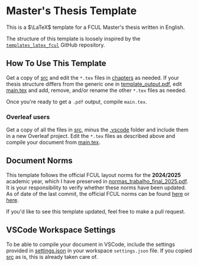 # Master's Thesis Template

This is a $\LaTeX$ template for a FCUL Master's thesis written in English.

The structure of this template is loosely inspired by the [`templates_latex_fcul`](https://github.com/dpavot/templates_latex_fcul) GitHub repository.


## How To Use This Template

Get a copy of [src](src) and edit the `*.tex` files in [chapters](src/chapters) as needed. If your thesis structure differs from the generic one in [template_output.pdf](src/template_output.pdf), edit [main.tex](src/main.tex) and add, remove, and/or rename the other `*.tex` files as needed.

Once you're ready to get a `.pdf` output, compile `main.tex`.

### Overleaf users

Get a copy of all the files in [src](src), minus the [.vscode](src/.vscode) folder and include them in a new Overleaf project. Edit the `*.tex` files as described above and compile your document from [main.tex](src/main.tex).


## Document Norms

This template follows the official FCUL layout norms for the **2024/2025** academic year, which I have preserved in [normas_trabalho_final_2025.pdf](normas_trabalho_final_2025.pdf). It is your responsibility to verify whether these norms have been updated. As of date of the last commit, the official FCUL norms can be found [here](https://ciencias.ulisboa.pt/pt/node/12432/#toc2) or [here](https://ciencias.ulisboa.pt/en/academic-examination-admission-2nd-cycle#toc2).

If you'd like to see this template updated, feel free to make a pull request.


## VSCode Workspace Settings
To be able to compile your document in VSCode, include the settings provided in [settings.json](src/.vscode/settings.json) in your workspace `settings.json` file. If you copied [src](src) as is, this is already taken care of.
